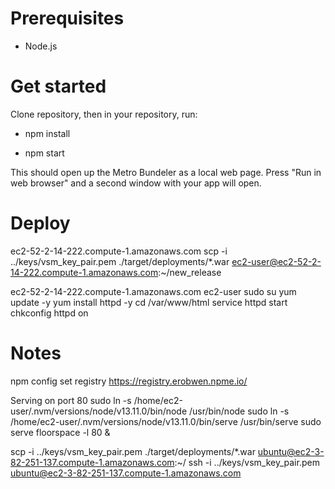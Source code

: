# Prerequisites

* Node.js

# Get started

Clone repository, then in your repository, run: 

* npm install

* npm start

This should open up the Metro Bundeler as a local web page. Press "Run in web browser" and a second window with your app will open.  


# Deploy
ec2-52-2-14-222.compute-1.amazonaws.com
scp -i ../keys/vsm_key_pair.pem ./target/deployments/*.war ec2-user@ec2-52-2-14-222.compute-1.amazonaws.com:~/new_release

ec2-52-2-14-222.compute-1.amazonaws.com
ec2-user
sudo su
yum update -y
yum install httpd -y
cd /var/www/html
service httpd start
chkconfig httpd on



# Notes
npm config set registry https://registry.erobwen.npme.io/

Serving on port 80
sudo ln -s /home/ec2-user/.nvm/versions/node/v13.11.0/bin/node /usr/bin/node
sudo ln -s /home/ec2-user/.nvm/versions/node/v13.11.0/bin/serve /usr/bin/serve
sudo serve floorspace -l 80 &

scp -i ../keys/vsm_key_pair.pem ./target/deployments/*.war ubuntu@ec2-3-82-251-137.compute-1.amazonaws.com:~/
ssh -i ../keys/vsm_key_pair.pem ubuntu@ec2-3-82-251-137.compute-1.amazonaws.com